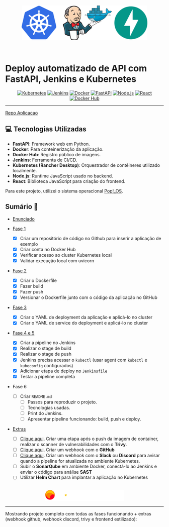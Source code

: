 <p align="center">
  <img src="./assets/logos/projeto3.png" alt="Logo do Projeto 3" width="400">
</p>
<br>

# Deploy automatizado de API com FastAPI, Jenkins e Kubernetes

<div align="center">
  <a href="https://kubernetes.io/" target="_blank">
    <img src="https://img.shields.io/badge/Kubernetes-326ce5?style=for-the-badge&logo=kubernetes&logoColor=white" alt="Kubernetes" title="Kubernetes"/></a>
  <a href="https://www.jenkins.io/" target="_blank">
    <img src="https://img.shields.io/badge/Jenkins-d24939?style=for-the-badge&logo=jenkins&logoColor=white" alt="Jenkins" title="Jenkins"/></a>
  <a href="https://www.docker.com/" target="_blank">
    <img src="https://img.shields.io/badge/Docker-0db7ed?style=for-the-badge&logo=docker&logoColor=white" alt="Docker" title="Docker"/></a>
  <a href="https://fastapi.tiangolo.com/" target="_blank">
    <img src="https://img.shields.io/badge/FastAPI-009688?style=for-the-badge&logo=fastapi&logoColor=white" alt="FastAPI" title="FastAPI"/></a>
  <a href="https://nodejs.org/" target="_blank">
    <img src="https://img.shields.io/badge/Node.js-339933?style=for-the-badge&logo=node.js&logoColor=white" alt="Node.js" title="Node.js"/></a>
  <a href="https://reactjs.org/" target="_blank">
    <img src="https://img.shields.io/badge/React-20232a?style=for-the-badge&logo=react&logoColor=61dafb" alt="React" title="React"/></a>
  <a href="https://hub.docker.com/" target="_blank">
    <img src="https://img.shields.io/badge/Docker_Hub-003f8c?style=for-the-badge&logo=docker&logoColor=white" alt="Docker Hub" title="Docker Hub"/></a>
</div>

---

[Repo Aplicacao](https://github.com/andrrade/Aplicacao-Exemplo-Project3)

## 💻 Tecnologias Utilizadas

* **FastAPI**: Framework web em Python.
* **Docker**: Para conteinerização da aplicação.
* **Docker Hub**: Registro público de imagens.
* **Jenkins**: Ferramenta de CI/CD.
* **Kubernetes (Rancher Desktop)**: Orquestrador de contêineres utilizado localmente.
* **Node.js**: Runtime JavaScript usado no backend.
* **React**: Biblioteca JavaScript para criação do frontend.

Para este projeto, utilizei o sistema operacional [Pop!\_OS](https://system76.com/pop/).

## Sumário 📝

- [Enunciado](https://github.com/andrrade/Project3-CompassUOL-DevSecOps/blob/main/PB-Projeto-DevOps.pdf)

- [Fase 1](https://github.com/andrrade/Project3-CompassUOL-DevSecOps/blob/main/Fases/01-Preparacao-do-Projeto/README.md)  
  - [X] Criar um repositório de código no Github para inserir a aplicação de exemplo  
  - [X] Criar conta no Docker Hub  
  - [X] Verificar acesso ao cluster Kubernetes local  
  - [X] Validar execução local com uvicorn  

- [Fase 2](https://github.com/andrrade/Project3-CompassUOL-DevSecOps/blob/main/Fases/02-Conteinerizacao-com-Docker/README.md)  
  - [X] Criar o Dockerfile  
  - [X] Fazer build
  - [X] Fazer push
  - [X] Versionar o Dockerfile junto com o código da aplicação no GitHub  

- [Fase 3](https://github.com/andrrade/Project3-CompassUOL-DevSecOps/blob/main/Fases/03-Arquivos-de-Deploy-no-Kubernetes/README.md)  
  - [X] Criar o YAML de deployment da aplicação e aplicá-lo no cluster  
  - [X] Criar o YAML de service do deployment e aplicá-lo no cluster  

- [Fase 4 e 5](https://github.com/andrrade/Project3-CompassUOL-DevSecOps/tree/main/Fases/04-05-Jenkins-Deploy-no-Kubernetes)  
  - [X] Criar a pipeline no Jenkins  
  - [X] Realizar o stage de build  
  - [X] Realizar o stage de push  
  - [X] Jenkins precisa acessar o `kubectl` (usar agent com `kubectl` e `kubeconfig` configurados)  
  - [X] Adicionar etapa de deploy no `Jenkinsfile`  
  - [X] Testar a pipeline completa 

- Fase 6
  - [ ] Criar `README.md`
    - [ ] Passos para reproduzir o projeto.
    - [ ] Tecnologias usadas.
    - [ ] Print do Jenkins.
    - [ ] Apresentar pipeline funcionando: build, push e deploy.  

- [Extras](https://github.com/andrrade/Project3-CompassUOL-DevSecOps/tree/main/Fases/07-Desafios-Extras)  

  - [ ] [Clique aqui](https://github.com/andrrade/Project3-CompassUOL-DevSecOps/blob/main/Fases/07-Desafios-Extras/fase06-extra-trivy/README.md). Criar uma etapa após o push da imagem de container, realizar o scanner de vulnerabilidades com o **Trivy**. 
  - [ ] [Clique aqui](https://github.com/andrrade/Project3-CompassUOL-DevSecOps/blob/main/Fases/07-Desafios-Extras/fase07-extra-webhook-github/README.md). Criar um webhook com o **GitHub** 
  - [ ] [Clique aqui](https://github.com/andrrade/Project3-CompassUOL-DevSecOps/blob/main/Fases/07-Desafios-Extras/fase08-extra-webhook-discord/README.md). Criar um webhook com o **Slack** ou **Discord** para avisar quando a pipeline for atualizada no ambiente Kubernetes. 
  - [ ] Subir o **SonarQube** em ambiente Docker, conectá-lo ao Jenkins e enviar o código para análise **SAST**  
  - [ ] Utilizar **Helm Chart** para implantar a aplicação no Kubernetes  

<p align="center">
  <br>
  <img src="./assets/logos/compassUol.png" alt="CompassUOL Logo" width="250">
</p>

---

Mostrando projeto completo com todas as fases funcionando + extras (webhook github, webhook discord, trivy e frontend estilizado):
